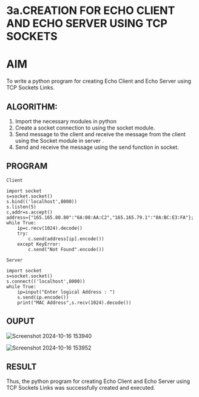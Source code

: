 # 3a.CREATION FOR ECHO CLIENT AND ECHO SERVER USING TCP SOCKETS
# AIM
To write a python program for creating Echo Client and Echo Server using TCP
Sockets Links.
## ALGORITHM:
1. Import the necessary modules in python
2. Create a socket connection to using the socket module.
3. Send message to the client and receive the message from the client using the Socket module in
 server .
4. Send and receive the message using the send function in socket.
## PROGRAM
~~~
Client

import socket
s=socket.socket()
s.bind(('localhost',8000))
s.listen(5)
c,addr=s.accept()
address={"165.165.80.80":"6A:08:AA:C2","165.165.79.1":"8A:BC:E3:FA"};
while True:
    ip=c.recv(1024).decode()
    try:
        c.send(address[ip].encode())
    except KeyError:
        c.send("Not Found".encode())
~~~
~~~
Server

import socket
s=socket.socket()
s.connect(('localhost',8000))
while True:
    ip=input("Enter logical Address : ")
    s.send(ip.encode())
    print("MAC Address",s.recv(1024).decode())
~~~
## OUPUT
![Screenshot 2024-10-16 153940](https://github.com/user-attachments/assets/44921cdf-5713-437f-bf1b-2ffff7eeb3f2)

![Screenshot 2024-10-16 153952](https://github.com/user-attachments/assets/c4ef8871-6ddb-47a5-9f42-e3d383f4ce82)

## RESULT
Thus, the python program for creating Echo Client and Echo Server using TCP Sockets Links 
was successfully created and executed.
